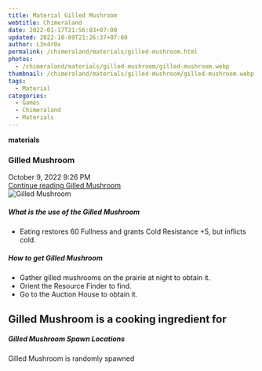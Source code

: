 ```yaml
---
title: Material Gilled Mushroom
webtitle: Chimeraland
date: 2022-01-17T21:56:03+07:00
updated: 2022-10-09T21:26:37+07:00
author: L3n4r0x
permalink: /chimeraland/materials/gilled-mushroom.html
photos:
  - /chimeraland/materials/gilled-mushroom/gilled-mushroom.webp
thumbnail: /chimeraland/materials/gilled-mushroom/gilled-mushroom.webp
tags:
  - Material
categories:
  - Games
  - Chimeraland
  - Materials
---
```


<section id="bootstrap-wrapper">
  <link
    rel="stylesheet"
    href="https://cdn.statically.io/gh/dimaslanjaka/Web-Manajemen/40ac3225/css/bootstrap-4.5-wrapper.css"
  />
  <div
    class="row g-0 border rounded overflow-hidden flex-md-row mb-4 shadow-sm position-relative"
  >
    <div class="col p-4 d-flex flex-column position-static">
      <strong class="d-inline-block mb-2 text-success">materials</strong>
      <h3 class="mb-0">Gilled Mushroom</h3>
      <div class="mb-1 text-muted">October 9, 2022 9:26 PM</div>
      <a href="#" class="stretched-link d-none"
        >Continue reading Gilled Mushroom</a
      >
    </div>
    <div class="col-auto d-none d-lg-block">
      <img
        src="/chimeraland/materials/gilled-mushroom/gilled-mushroom.webp"
        alt="Gilled Mushroom"
      />
    </div>
  </div>
  <div class="row">
    <div class="col-lg-6 col-12 mb-2">
      <div class="card">
        <div class="card-body">
          <h5 class="card-title">What is the use of the Gilled Mushroom</h5>
          <div class="card-text">
            <ul>
              <li>
                Eating restores 60 Fullness and grants Cold Resistance +5, but
                inflicts cold.
              </li>
            </ul>
          </div>
        </div>
      </div>
    </div>
    <div class="col-lg-6 col-12 mb-2">
      <div class="card">
        <div class="card-body">
          <h5 class="card-title">How to get Gilled Mushroom</h5>
          <div class="card-text">
            <ul>
              <li>
                Gather gilled mushrooms on the prairie at night to obtain it.
              </li>
              <li>Orient the Resource Finder to find.</li>
              <li>Go to the Auction House to obtain it.</li>
            </ul>
          </div>
        </div>
      </div>
    </div>
    <div class="col-lg-6 col-12 mb-2">
      <h2 id="cookable">Gilled Mushroom is a cooking ingredient for</h2>
    </div>
    <div class="col-12 mb-2">
      <h5>Gilled Mushroom Spawn Locations</h5>
      <p>Gilled Mushroom is randomly spawned</p>
    </div>
  </div>
</section>